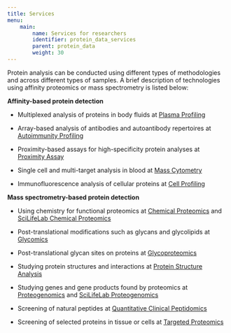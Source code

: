 ```yaml
---
title: Services
menu:
    main:
        name: Services for researchers
        identifier: protein_data_services
        parent: protein_data
        weight: 30
---
```


Protein analysis can be conducted using different types of methodologies and across different types of samples. A brief description of technologies using affinity proteomics or mass spectrometry is listed below:

**Affinity-based protein detection**

* Multiplexed analysis of proteins in body fluids at [Plasma Profiling](https://www.scilifelab.se/facilities/plasma-profiling/)

* Array-based analysis of antibodies and autoantibody repertoires at [Autoimmunity Profiling](https://www.scilifelab.se/facilities/autoimmunity-profiling/)

* Proximity-based assays for high-specificity protein analyses at [Proximity Assay](https://www.scilifelab.se/facilities/pla-single-cell-proteomics/)

* Single cell and multi-target analysis in blood at [Mass Cytometry](https://www.scilifelab.se/facilities/mass-cytometry-2/)

* Immunofluorescence analysis of cellular proteins at [Cell Profiling](https://www.scilifelab.se/facilities/cell-profiling/)

**Mass spectrometry-based protein detection**

* Using chemistry for functional proteomics at [Chemical Proteomics](https://bioms.se/technologies/chemical-proteomics/) and [SciLifeLab Chemical Proteomics](https://www.scilifelab.se/facilities/chemical-proteomics-core-facility)

* Post-translational modifications such as glycans and glycolipids at [Glycomics](https://bioms.se/technologies/glycomics/)

* Post-translational glycan sites on proteins at [Glycoproteomics](https://bioms.se/technologies/glycoproteomics/)

* Studying protein structures and interactions at [Protein Structure Analysis](https://bioms.se/technologies/hdx/)

* Studying genes and gene products found by proteomics at [Proteogenomics](https://bioms.se/technologies/proteogenomics/) and [SciLifeLab Proteogenomics](https://www.scilifelab.se/facilities/proteogenomics/)

* Screening of natural peptides at [Quantitative Clinical Peptidomics](https://bioms.se/technologies/diagnostic-proteomics-peptidomics/)

* Screening of selected proteins in tissue or cells at [Targeted Proteomics](https://bioms.se/technologies/targeted-mass-spectrometry/) 
